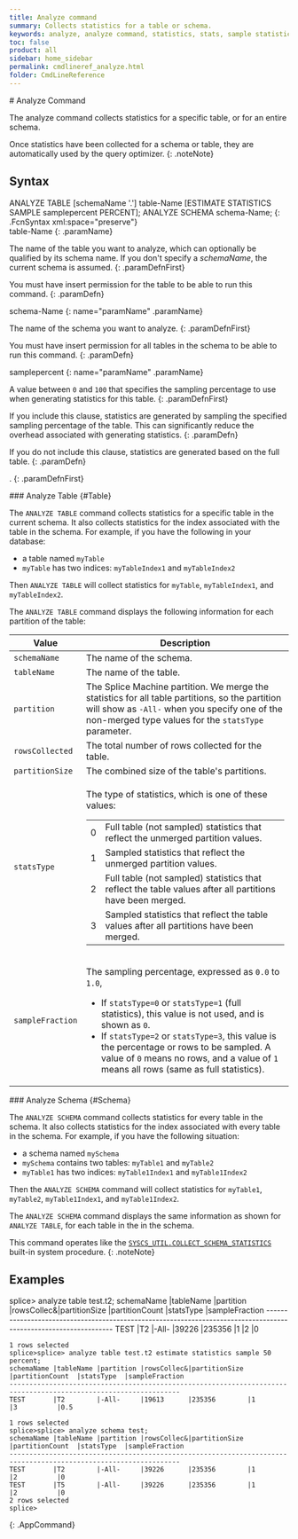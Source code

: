```yaml
---
title: Analyze command
summary: Collects statistics for a table or schema.
keywords: analyze, analyze command, statistics, stats, sample statistics, sampled, collection, analyze table, analyze schema, collect statistics
toc: false
product: all
sidebar: home_sidebar
permalink: cmdlineref_analyze.html
folder: CmdLineReference
---
```

<section>
<div class="TopicContent" data-swiftype-index="true" markdown="1">
# Analyze Command

The <span class="AppCommand">analyze</span> command collects statistics
for a specific table, or for an entire schema.

Once statistics have been collected for a schema or table, they are
automatically used by the query optimizer.
{: .noteNote}

## Syntax

<div class="fcnWrapperWide" markdown="1">
    ANALYZE TABLE [schemaName '.'] table-Name
                  [ESTIMATE STATISTICS SAMPLE samplepercent PERCENT];
    ANALYZE SCHEMA schema-Name;
{: .FcnSyntax xml:space="preserve"}

</div>
<div class="paramList" markdown="1">
table-Name
{: .paramName}

The name of the table you want to analyze, which can optionally be
qualified by its schema name. If you don't specify a *schemaName*, the
current schema is assumed.
{: .paramDefnFirst}

You must have insert permission for the table to be able to run this
command.
{: .paramDefn}

schema-Name
{: name="paramName" .paramName}

The name of the schema you want to analyze.
{: .paramDefnFirst}

You must have insert permission for all tables in the schema to be able
to run this command.
{: .paramDefn}

samplepercent
{: name="paramName" .paramName}

A value between `0` and `100` that specifies the sampling percentage to
use when generating statistics for this table.
{: .paramDefnFirst}

If you include this clause, statistics are generated by sampling the
specified sampling percentage of the table. This can significantly
reduce the overhead associated with generating statistics.
{: .paramDefn}

If you do not include this clause, statistics are generated based on the
full table.
{: .paramDefn}

.
{: .paramDefnFirst}

</div>
### Analyze Table   {#Table}

The `ANALYZE TABLE` command collects statistics for a specific table in
the current schema. It also collects statistics for the index associated
with the table in the schema. For example, if you have the following in
your database:

* a table named `myTable`
* `myTable` has two indices: `myTableIndex1` and `myTableIndex2`

Then `ANALYZE TABLE` will collect statistics for `myTable`,
`myTableIndex1`, and `myTableIndex2`.

The `ANALYZE TABLE` command displays the following information for each
partition of the table:

<table summary="List of columns in the output of the analyze table command.">
            <col />
            <col />
            <thead>
                <tr>
                    <th>Value</th>
                    <th>Description</th>
                </tr>
            </thead>
            <tbody>
                <tr>
                    <td><code>schemaName</code></td>
                    <td>The name of the schema.</td>
                </tr>
                <tr>
                    <td><code>tableName</code></td>
                    <td>The name of the table.</td>
                </tr>
                <tr>
                    <td><code>partition</code></td>
                    <td>The Splice Machine partition. We merge the statistics for all table partitions, so the partition will show as <code>-All-</code> when you specify one of the non-merged type values for the <code>statsType</code> parameter.</td>
                </tr>
                <tr>
                    <td><code>rowsCollected</code></td>
                    <td>The total number of rows collected for the table.</td>
                </tr>
                <tr>
                    <td><code>partitionSize</code></td>
                    <td>The combined size of the table's partitions.</td>
                </tr>
                <tr>
                    <td><code>statsType</code></td>
                    <td><p>The type of statistics, which is one of these values:</p>
                        <table>
                            <col />
                            <col />
                            <tbody>
                                <tr>
                                    <td>0</td>
                                    <td>Full table (not sampled) statistics that reflect the unmerged partition values.</td>
                                </tr>
                                <tr>
                                    <td>1</td>
                                    <td>Sampled statistics that reflect the unmerged partition values.</td>
                                </tr>
                                <tr>
                                    <td>2</td>
                                    <td>Full table (not sampled) statistics that reflect the table values after all partitions have been merged.</td>
                                </tr>
                                <tr>
                                    <td>3</td>
                                    <td>Sampled statistics that reflect the table values after all partitions have been merged.</td>
                                </tr>
                            </tbody>
                        </table>
                    </td>
                </tr>
                <tr>
                    <td><code>sampleFraction</code></td>
                    <td>
                        <p>The sampling percentage, expressed as <code>0.0</code> to <code>1.0</code>, </p>
                        <ul>
                            <li>If <code>statsType=0</code> or <code>statsType=1</code> (full statistics), this value is not used, and is shown as <code>0</code>.</li>
                            <li>If <code>statsType=2</code> or <code>statsType=3</code>, this value is the percentage or rows to be sampled. A value of <code>0</code> means no rows, and a value of <code>1</code> means all rows (same as full statistics).</li>
                        </ul>
                    </td>
                </tr>
            </tbody>
        </table>
### Analyze Schema   {#Schema}

The `ANALYZE SCHEMA` command collects statistics for every table in the
schema. It also collects statistics for the index associated with every
table in the schema. For example, if you have the following situation:

* a schema named `mySchema`
* `mySchema` contains two tables: `myTable1` and `myTable2`
* `myTable1` has two indices: `myTable1Index1` and `myTable1Index2`

Then the `ANALYZE SCHEMA` command will collect statistics for
`myTable1`, `myTable2`, `myTable1Index1`, and `myTable1Index2`.

The `ANALYZE SCHEMA` command displays the same information as shown for
`ANALYZE TABLE`, for each table in the in the schema.

This command operates like the
[`SYSCS_UTIL.COLLECT_SCHEMA_STATISTICS`](sqlref_sysprocs_collectschemastats.html)
built-in system procedure.
{: .noteNote}

## Examples

<div class="preWrapperWide" markdown="1">
    splice> analyze table test.t2;
    schemaName |tableName |partition |rowsCollec&|partitionSize |partitionCount  |statsType  |sampleFraction
    -----------------------------------------------------------------------------------------------------------------
    TEST       |T2        |-All-     |39226      |235356        |1               |2          |0

    1 rows selected
    splice>splice> analyze table test.t2 estimate statistics sample 50 percent;
    schemaName |tableName |partition |rowsCollec&|partitionSize |partitionCount  |statsType  |sampleFraction
    -----------------------------------------------------------------------------------------------------------------
    TEST       |T2        |-All-     |19613      |235356        |1               |3          |0.5

    1 rows selected
    splice>splice> analyze schema test;
    schemaName |tableName |partition |rowsCollec&|partitionSize |partitionCount  |statsType  |sampleFraction
    -----------------------------------------------------------------------------------------------------------------
    TEST       |T2        |-All-     |39226      |235356        |1               |2          |0
    TEST       |T5        |-All-     |39226      |235356        |1               |2          |0
    2 rows selected
    splice>
{: .AppCommand}

</div>
</div>
</section>
